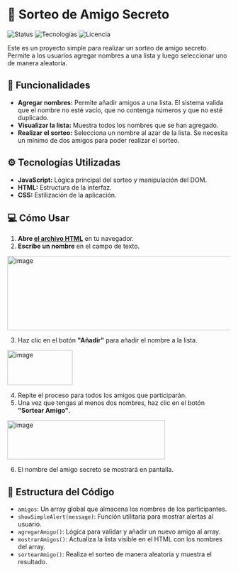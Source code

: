 # 🎁 Sorteo de Amigo Secreto

![Status](https://img.shields.io/badge/status-finalizado-success)
![Tecnologías](https://img.shields.io/badge/tecnolog%C3%ADas-JS%2C%20HTML%2C%20CSS-blue)
![Licencia](https://img.shields.io/badge/licencia-MIT-lightgrey)

Este es un proyecto simple para realizar un sorteo de amigo secreto. Permite a los usuarios agregar nombres a una lista y luego seleccionar uno de manera aleatoria.

## 🚀 Funcionalidades

-   **Agregar nombres:** Permite añadir amigos a una lista. El sistema valida que el nombre no esté vacío, que no contenga números y que no esté duplicado.
-   **Visualizar la lista:** Muestra todos los nombres que se han agregado.
-   **Realizar el sorteo:** Selecciona un nombre al azar de la lista. Se necesita un mínimo de dos amigos para poder realizar el sorteo.

## ⚙️ Tecnologías Utilizadas

-   **JavaScript:** Lógica principal del sorteo y manipulación del DOM.
-   **HTML:** Estructura de la interfaz.
-   **CSS:**  Estilización de la aplicación.

## 💻 Cómo Usar

1.  **Abre [el archivo HTML](https://cristianolatef.github.io/Amigo-Secreto/)** en tu navegador.
2.  **Escribe un nombre** en el campo de texto.
<img width="733" height="167" alt="image" src="https://github.com/user-attachments/assets/680b6d4c-0961-47f4-a018-c0ac627d591f" />

3.  Haz clic en el botón **"Añadir"** para añadir el nombre a la lista.
<img width="147" height="79" alt="image" src="https://github.com/user-attachments/assets/ff28c45e-d30a-4190-b827-da2f50135a34" />

4.  Repite el proceso para todos los amigos que participarán.
5.  Una vez que tengas al menos dos nombres, haz clic en el botón **"Sortear Amigo"**.
<img width="356" height="88" alt="image" src="https://github.com/user-attachments/assets/e752bd64-156c-4692-9383-721a3746eaee" />

6.  El nombre del amigo secreto se mostrará en pantalla.

## 📂 Estructura del Código

-   `amigos`: Un array global que almacena los nombres de los participantes.
-   `showSimpleAlert(message)`: Función utilitaria para mostrar alertas al usuario.
-   `agregarAmigo()`: Lógica para validar y añadir un nuevo amigo al array.
-   `mostrarAmigos()`: Actualiza la lista visible en el HTML con los nombres del array.
-   `sortearAmigo()`: Realiza el sorteo de manera aleatoria y muestra el resultado.
